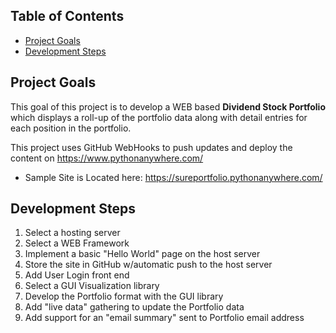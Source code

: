 ## Table of Contents

- [Project Goals](#project-goals)
- [Development Steps](#development-steps)
  
## Project Goals
This goal of this project is to develop a WEB based **Dividend Stock Portfolio** which displays a roll-up of the portfolio data along with detail entries for each position in the portfolio.

This project uses GitHub WebHooks to push updates and deploy the content on https://www.pythonanywhere.com/
- Sample Site is Located here: https://sureportfolio.pythonanywhere.com/

## Development Steps

1. Select a hosting server
2. Select a WEB Framework
3. Implement a basic "Hello World" page on the host server
4. Store the site in GitHub w/automatic push to the host server
5. Add User Login front end
6. Select a GUI Visualization library
7. Develop the Portfolio format with the GUI library
8. Add "live data" gathering to update the Portfolio data
9. Add support for an "email summary" sent to Portfolio email address
